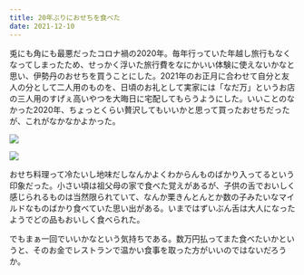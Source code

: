 ```yaml
---
title: 20年ぶりにおせちを食べた
date: 2021-12-10
---
```


兎にも角にも最悪だったコロナ禍の2020年。毎年行っていた年越し旅行もなくなってしまったため、せっかく浮いた旅行費をなにかいい体験に使えないかなと思い、伊勢丹のおせちを買うことにした。2021年のお正月に合わせて自分と友人の分として二人用のものを、日頃のお礼として実家には「なだ万」というお店の三人用のすげぇ高いやつを大晦日に宅配してもらうようにした。いいことのなかった2020年、ちょっとくらい贅沢してもいいかと思って買ったおせちだったが、これがなかなかよかった。

![](https://photos.smugmug.com/photos/i-HJ7zwBW/0/b3446473/X4/i-HJ7zwBW-X4.jpg)

![](https://photos.smugmug.com/photos/i-SK6Sfq8/0/b36fea6b/X4/i-SK6Sfq8-X4.jpg)

おせち料理って冷たいし地味だしなんかよくわからんものばかり入ってるという印象だった。小さい頃は祖父母の家で食べた覚えがあるが、子供の舌でおいしく感じられるものは当然限られていて、なんか栗きんとんとか数の子みたいなマイルドなものばかり食べていた思い出がある。いまではずいぶん舌は大人になったようでどの品もおいしく食べられた。

でもまぁ一回でいいかなという気持ちである。数万円払ってまた食べたいかというと、そのお金でレストランで温かい食事を取った方がいいのではないだろうか。
